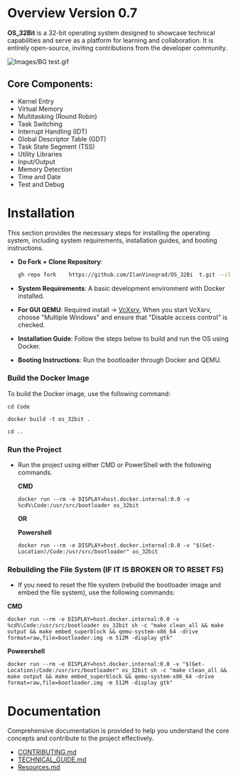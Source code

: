 # Overview Version 0.7
**OS_32Bit** is a 32-bit operating system designed to showcase technical capabilities and serve as a platform for learning and collaboration. It is entirely open-source, inviting contributions from the developer community.

![Images/BG test.gif](https://github.com/IlanVinograd/OS_32Bit/blob/main/Images/GIF_TEST.gif)

## Core Components:
- Kernel Entry
- Virtual Memory
- Multitasking (Round Robin)
- Task Switching
- Interrupt Handling (IDT)
- Global Descriptor Table (GDT)
- Task State Segment (TSS)
- Utility Libraries
- Input/Output
- Memory Detection
- Time and Date
- Test and Debug

# Installation
This section provides the necessary steps for installing the operating system, including system requirements, installation guides, and booting instructions.

- **Do Fork + Clone Repository**:
  
  ```bash
  gh repo fork    https://github.com/IlanVinograd/OS_32Bi  t.git --clone=true gh repo star IlanVinograd/OS_32Bit
  ```
- **System Requirements**: A basic development environment with Docker installed.
- **For GUI QEMU**: Required install -> [VcXsrv](https://sourceforge.net/projects/vcxsrv/), When you start VcXsrv, choose "Multiple Windows" and ensure that "Disable access control" is checked.
- **Installation Guide**: Follow the steps below to build and run the OS using Docker.
- **Booting Instructions**: Run the bootloader through Docker and QEMU.

### Build the Docker Image

To build the Docker image, use the following command:

```
cd Code
```

```
docker build -t os_32bit .
```
```
cd ..
```

### Run the Project
- Run the project using either CMD or PowerShell with the following commands.

  **CMD**
  ```
  docker run --rm -e DISPLAY=host.docker.internal:0.0 -v %cd%\Code:/usr/src/bootloader os_32bit
  ```

  **OR**
  
  **Powershell**
  ```
  docker run --rm -e DISPLAY=host.docker.internal:0.0 -v "$(Get-Location)/Code:/usr/src/bootloader" os_32bit
  ```

### Rebuilding the File System (IF IT IS BROKEN OR TO RESET FS)
- If you need to reset the file system (rebuild the bootloader image and embed the file system), use the following commands:

**CMD**
```
docker run --rm -e DISPLAY=host.docker.internal:0.0 -v %cd%\Code:/usr/src/bootloader os_32bit sh -c "make clean_all && make output && make embed_superblock && qemu-system-x86_64 -drive format=raw,file=bootloader.img -m 512M -display gtk"
```

**Poweershell**
```
docker run --rm -e DISPLAY=host.docker.internal:0.0 -v "$(Get-Location)/Code:/usr/src/bootloader" os_32bit sh -c "make clean_all && make output && make embed_superblock && qemu-system-x86_64 -drive format=raw,file=bootloader.img -m 512M -display gtk"
```

# Documentation
Comprehensive documentation is provided to help you understand the core concepts and contribute to the project effectively.

- [CONTRIBUTING.md](https://github.com/IlanVinograd/OS_32Bit/blob/main/CONTRIBUTING.md)
- [TECHNICAL_GUIDE.md](https://github.com/IlanVinograd/OS_32Bit/blob/main/Docs/Technical_Guide.md)
- [Resources.md](https://github.com/IlanVinograd/OS_32Bit/blob/main/Resources.md)
